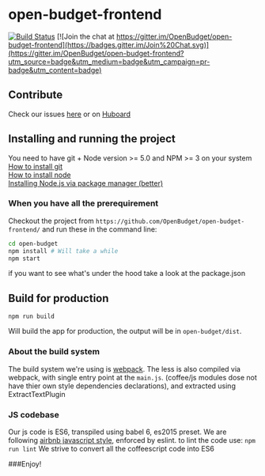 open-budget-frontend
====================
[![Build Status](https://travis-ci.org/OpenBudget/open-budget-frontend.svg?branch=master)](https://travis-ci.org/OpenBudget/open-budget-frontend)
[![Join the chat at https://gitter.im/OpenBudget/open-budget-frontend](https://badges.gitter.im/Join%20Chat.svg)](https://gitter.im/OpenBudget/open-budget-frontend?utm_source=badge&utm_medium=badge&utm_campaign=pr-badge&utm_content=badge)

Contribute
----------

Check our issues [here](https://github.com/OpenBudget/open-budget-frontend/issues) or on [Huboard](https://huboard.com/OpenBudget/open-budget-frontend/#/)

Installing and running the project
---------------
You need to have git + Node version >= 5.0 and NPM >= 3 on your system  
[How to install git](https://git-scm.com/book/en/v2/Getting-Started-Installing-Git)  
[How to install node](https://nodejs.org/en/download/current/)  
[Installing Node.js via package manager (better)](https://nodejs.org/en/download/package-manager/)

### When you have all the prerequirement

Checkout the project from ```https://github.com/OpenBudget/open-budget-frontend/``` and run these in the command line:

  ```bash
  cd open-budget
  npm install # Will take a while
  npm start
  ```

if you want to see what's under the hood take a look at the package.json

Build for production
------------------

```
npm run build
```
Will build the app for production, the output will be in `open-budget/dist`.

### About the build system
The build system we're using is [webpack](http://webpack.github.io/).
The less is also compiled via webpack, with single entry point at the `main.js`. (coffee/js modules dose not have thier own style dependencies declarations), and extracted using ExtractTextPlugin

### JS codebase
Our js code is ES6, transpiled using babel 6, es2015 preset.
We are following [airbnb javascript style](https://github.com/airbnb/javascript), enforced by eslint. to lint the code use: `npm run lint`
We strive to convert all the coffeescript code into ES6

###Enjoy!



